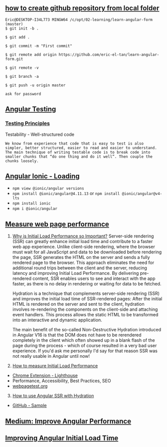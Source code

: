 ## [how to create github repository from local folder](https://docs.github.com/en/free-pro-team@latest/github/importing-your-projects-to-github/adding-an-existing-project-to-github-using-the-command-line)

```
Eric@DESKTOP-I34L773 MINGW64 /c/opt/02-learning/learn-angular-form (master)
$ git init -b .

$ git add .

$ git commit -m "First commit"

$ git remote add origin https://github.com/eric-el-tan/learn-angular-form.git

$ git remote -v

$ git branch -a

$ git push -u origin master

ask for password
```

## [Angular Testing](https://testing-angular.com/introduction/#introduction)

### [Testing Principles](https://testing-angular.com/angular-testing-principles/#angular-testing-principles)
Testability - Well-structured code
```
We know from experience that code that is easy to test is also simpler, better structured, easier to read and easier to understand. The main technique of writing testable code is to break code into smaller chunks that “do one thing and do it well”. Then couple the chunks loosely.
```

## [Angular Ionic - Loading](https://ionicframework.com/docs/api/loading)
- `npm view @ionic/angular versions`
- `npm install @ionic/angular@4.11.13` or `npm install @ionic/angular@v4-lts`
- `npm install ionic`
- `npm i @ionic/angular`

## [Measure web page performance](https://www.angulararchitects.io/en/blog/how-to-measure-initial-load-performance/)

1. [Why is Initial Load Performance so Important?](https://www.angulararchitects.io/en/blog/why-is-initial-load-performance-so-important/)
    Server-side rendering (SSR) can greatly enhance initial load time and contribute to a faster web app experience. Unlike client-side rendering, where the browser must wait for all JavaScript and data to be downloaded before rendering the page, SSR generates the HTML on the server and sends a fully rendered page to the browser.
    This approach eliminates the need for additional round trips between the client and the server, reducing latency and improving Initial Load Performance. By delivering pre-rendered content, SSR enables users to see and interact with the app faster, as there is no delay in rendering or waiting for data to be fetched.

    Hydration is a technique that complements server-side rendering (SSR) and improves the initial load time of SSR-rendered pages: After the initial HTML is rendered on the server and sent to the client, hydration involves re-rendering the components on the client-side and attaching event handlers. This process allows the static HTML to be transformed into an interactive and dynamic application.

    The main benefit of the so-called Non-Destructive Hydration introduced in Angular V16 is that the DOM does not have to be rerendered completely in the client which often showed up in a blank flash of the page during the process - which of course resulted in a very bad user experience. If you'd ask me personally I'd say for that reason SSR was not really usable in Angular until now!

2. [How to measure Initial Load Performance](https://www.angulararchitects.io/en/blog/how-to-measure-initial-load-performance/)
- [Chrome Extension - Lighthouse ](https://chrome.google.com/webstore/detail/lighthouse/blipmdconlkpinefehnmjammfjpmpbjk?hl=de)
- Performance, Accessibility, Best Practices, SEO
- [webpagetest.org](https://www.webpagetest.org/)

3. [How to use Angular SSR with Hydration](https://www.angulararchitects.io/en/blog/how-to-use-angular-ssr-with-hydration/)
- [GitHub - Sample](https://gitlab.com/L_X_T/ng-performance-demo)

## [Medium: Improve Angular Performance](https://medium.com/@chandrabhushan1323/how-to-improve-angular-application-performance-fadde3890e71)
## [Improving Angular Initial Load Time](https://levelup.gitconnected.com/improving-angular-initial-load-time-fba8b1289c48)


